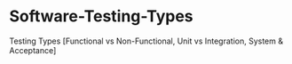 # Software-Testing-Types
Testing Types [Functional vs Non-Functional, Unit vs Integration, System &amp; Acceptance]
